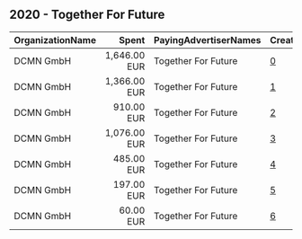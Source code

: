 ## 2020 - Together For Future 
|OrganizationName|Spent|PayingAdvertiserNames|CreativeUrls|Impressions|Genders|AgeBrackets|CountryCodes|BillingAddresses|CandidateBallotInformation|
|:---|---:|:---|:---|---:|:---|:---|:---|:---|:---|
|DCMN GmbH|1,646.00 EUR|Together For Future|[0](https://www.snap.com/political-ads/asset/9bb90b02530d343a05a1af1f662f2a18803bc65a22fe155f4164d647cfbbf252?mediaType=mp4)|436,657||30+|germany|"Boxhagener Straße 18,Berlin,10245,DE"|Together For Future|
|DCMN GmbH|1,366.00 EUR|Together For Future|[1](https://www.snap.com/political-ads/asset/bd0cc19d54e2dd76b57281acf15bebe3702667a75203dd6f5634fa64c4376795?mediaType=mp4)|392,627||30+|germany|"Boxhagener Straße 18,Berlin,10245,DE"|Together For Future|
|DCMN GmbH|910.00 EUR|Together For Future|[2](https://www.snap.com/political-ads/asset/16985fdf5ba880f6e1e664900e01fe7f225ea4f315c38d0d3fa193fa35635507?mediaType=mp4)|297,968||30+|germany|"Boxhagener Straße 18,Berlin,10245,DE"|Together For Future|
|DCMN GmbH|1,076.00 EUR|Together For Future|[3](https://www.snap.com/political-ads/asset/9ae95d2dcbe5e49d2d97a61c9f160f5b84b4f531acf1f668261a344a70db5f0a?mediaType=mp4)|280,161||30+|germany|"Boxhagener Straße 18,Berlin,10245,DE"|Together For Future|
|DCMN GmbH|485.00 EUR|Together For Future|[4](https://www.snap.com/political-ads/asset/fac657a85d1f5e5ea15c78df9c72a1815294cd0d4c408e7543b47d0ac8e14dcd?mediaType=mp4)|130,276||30+|germany|"Boxhagener Straße 18,Berlin,10245,DE"|Together For Future|
|DCMN GmbH|197.00 EUR|Together For Future|[5](https://www.snap.com/political-ads/asset/f63eb311079a0446fe3867eb748e3a63035bc71d6a8914625a8e67e0cf44ccc0?mediaType=mp4)|49,358||30+|germany|"Boxhagener Straße 18,Berlin,10245,DE"|Together For Future|
|DCMN GmbH|60.00 EUR|Together For Future|[6](https://www.snap.com/political-ads/asset/6fe4437c4dcf5c59631b886ab205acdfb666c588797c2ce0c3dfc9b9ebc89a2e?mediaType=mp4)|11,822||30+|germany|"Boxhagener Straße 18,Berlin,10245,DE"|Together For Future|
